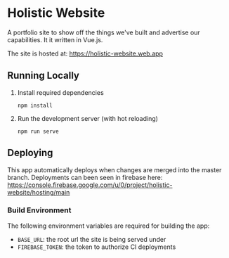 # Holistic Website
A portfolio site to show off the things we've built and advertise our capabilities. It it written in Vue.js.

The site is hosted at: https://holistic-website.web.app

## Running Locally
1. Install required dependencies
	```
	npm install
	```

2. Run the development server (with hot reloading)
	```
	npm run serve
	```

## Deploying
This app automatically deploys when changes are merged into the master branch. Deployments can been seen in firebase here: https://console.firebase.google.com/u/0/project/holistic-website/hosting/main

### Build Environment
The following environment variables are required for building the app:
- `BASE_URL`: the root url the site is being served under
- `FIREBASE_TOKEN`: the token to authorize CI deployments